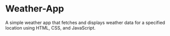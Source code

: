 # Weather-App
A simple weather app that fetches and displays weather data for a specified location using HTML, CSS, and JavaScript.
